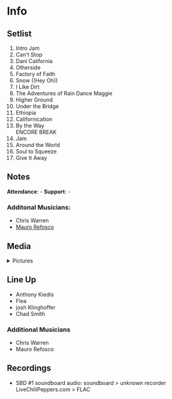 # Info

## Setlist

1. Intro Jam
2. Can't Stop
3. Dani California
4. Otherside
5. Factory of Faith
6. Snow ((Hey Oh))
7. I Like Dirt
8. The Adventures of Rain Dance Maggie
9. Higher Ground
10. Under the Bridge
11. Ethiopia
12. Californication
13. By the Way
<br>ENCORE BREAK
14. Jam
15. Around the World
16. Soul to Squeeze
17. Give It Away

## Notes

**Attendance**: -
**Support**: -

### Additonal Musicians:
* Chris Warren
* [Mauro Refosco](https://www.maurorefosco.com)

## Media 

<details>
  <summary>Pictures</summary>
  <img alt="Setlist" title="Setlist" src="20140201_setlist.jpg" height="200" />
</details>

## Line Up

* Anthony Kiedis
* Flea
* josh Klinghoffer
* Chad Smith

### Additional Musicians

* Chris Warren  
* Mauro Refosco

## Recordings

* SBD #1 soundboard audio: soundboard > unknown recorder LiveChiliPeppers.com > FLAC